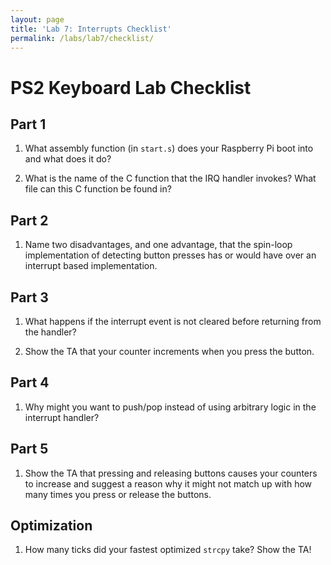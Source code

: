 ```yaml
---
layout: page
title: 'Lab 7: Interrupts Checklist'
permalink: /labs/lab7/checklist/
---
```


# PS2 Keyboard Lab Checklist

## Part 1 ##

1.  What assembly function (in `start.s`) does your Raspberry Pi boot into and
    what does it do?

2.  What is the name of the C function that the IRQ handler invokes? What file
    can this C function be found in?

## Part 2 ##

1. Name two disadvantages, and one advantage, that the spin-loop implementation
   of detecting button presses has or would have over an interrupt based
   implementation.

## Part 3 ##

1. What happens if the interrupt event is not cleared before returning from the
   handler?

2. Show the TA that your counter increments when you press the button.

## Part 4 ##

1. Why might you want to push/pop instead of using arbitrary logic in the interrupt
   handler?

## Part 5 ##

1. Show the TA that pressing and releasing buttons causes your counters to
   increase and suggest a reason why it might not match up with how many times
   you press or release the buttons.

## Optimization ##

1. How many ticks did your fastest optimized `strcpy` take? Show the TA!
